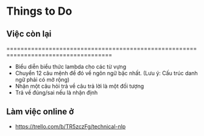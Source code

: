 # Things to Do
## Việc còn lại
====================================================================================
*    Biểu diễn biểu thức lambda cho các từ vựng
*    Chuyển 12 câu mệnh đề đó về ngôn ngữ bậc nhất. (Lưu ý: Cấu trúc danh ngữ phải có mở rộng)
*    Nhận một câu hỏi trả về câu trả lời là một đối tượng
*    Trả về đúng/sai nếu là nhận định
## Làm việc online ở
* https://trello.com/b/TR5zczFg/technical-nlp
